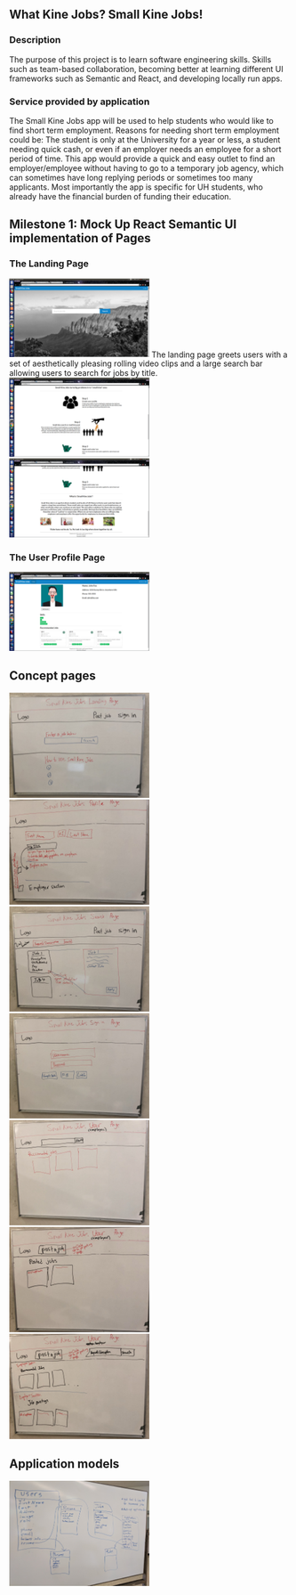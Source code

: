 ## What Kine Jobs? Small Kine Jobs!

### Description
The purpose of this project is to learn software engineering skills. Skills such as team-based collaboration, becoming better at learning different UI frameworks such as Semantic and React, and developing locally run apps.

### Service provided by application
The Small Kine Jobs app will be used to help students who would like to find short term employment. Reasons for needing short term employment could be: The student is only at the University for a year or less, a student needing quick cash, or even if an employer needs an employee for a short period of time. This app would provide a quick and easy outlet to find an employer/employee without having to go to a temporary job agency, which can sometimes have long replying periods or sometimes too many applicants. 
Most importantly the app is specific for UH students, who already have the financial burden of funding their education.

## Milestone 1: Mock Up React Semantic UI implementation of Pages

### The Landing Page
<img class="ui left floated image" height="50%" width="50%" src = "/images/landing_page1.png">
The landing page greets users with a set of aesthetically pleasing rolling video clips and a large search bar allowing users to search for jobs by title.

<img class="ui left floated image" height="50%" width="50%" src = "/images/landing_page2.png">

<img class="ui left floated image" height="50%" width="50%" src = "/images/landing_page3.png">

### The User Profile Page

<img class="ui left floated image" height="50%" width="50%" src = "/images/profile_page.png">

## Concept pages
<img height="50%" width="50%" src = "/images/Landing.jpeg">
<img height="50%" width="50%" src = "/images/Profile.jpg">
<img height="50%" width="50%" src = "/images/Search.jpg">
<img height="50%" width="50%" src = "/images/SignIn.jpg">
<img height="50%" width="50%" src = "/images/UserEmployee.jpg">
<img height="50%" width="50%" src = "/images/UserEmployer.jpg">
<img height="50%" width="50%" src = "/images/UserEmployerEmployee.jpg">

## Application models
<img height="50%" width="50%" src = "/images/models.jpg">
